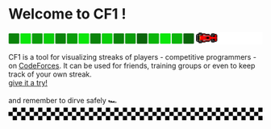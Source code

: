 # Welcome to CF1 !
![](images/race.png)

CF1 is a tool for visualizing streaks of players - competitive programmers - on [CodeForces](https://codeforces.com/). It can be used for friends, training groups or even to keep track of your own streak. 
<br>
[give it a try!](https://b-asmala.github.io/cf1/)
<br>
<br>
and remember to dirve safely 🏎️
<br>
![finish line](images/finish-line.png)
